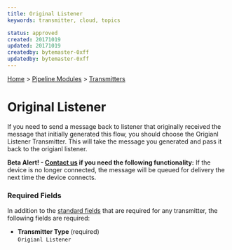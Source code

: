 ```yaml
---
title: Original Listener
keywords: transmitter, cloud, topics

status: approved
created: 20171019
updated: 20171019
createdby: bytemaster-0xff
updatedby: bytemaster-0xff
---
```

[Home](../../Index.md) > [Pipeline Modules](../Index.md) > [Transmitters](../Transmitter.md)

# Original Listener

If you need to send a message back to listener that originally received the message that initially generated this flow, you should choose the Origianl Listener Transmitter.
This will take the message you generated and pass it back to the origianl listener.  

**Beta Alert! - [Contact us](http://support.nuviot.com/contactus?source=originallistener) if you need the following functionality:** If the device is no longer connected, the message will be queued for delivery the next time
the device connects.

### Required Fields

In addition to the [standard fields](../../Topics/StandardFields.md) that are required for any transmitter, the following fields are required:

* **Transmitter Type** (required)  
`Origianl Listener`